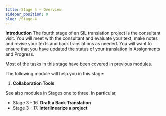 ```yaml
---
title: Stage 4 – Overview
sidebar_position: 0
slug: /Stage-4
---
```




**Introduction**  The fourth stage of an SIL translation project is the consultant visit. You will meet with the consultant and evaluate your text, make notes and revise your texts and back translations as needed. You will want to ensure that you have updated the status of your translation in Assignments and Progress.


Most of the tasks in this stage have been covered in previous modules.


The following module will help you in this stage:

1. **Collaboration Tools**

See also modules in Stages one to three. In particular,  

- Stage 3 - 16. **Draft a Back Translation**
- Stage 3 - 17. **Interlinearize a project**
